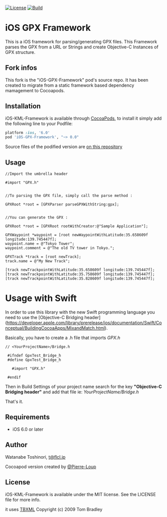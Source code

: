  
[![License](http://img.shields.io/:license-mit-blue.svg)](http://opensource.org/licenses/mit-license.php)
[![Build](https://travis-ci.org/merlos/iOS-GPX-Framework.svg)](https://travis-ci.org/merlos/iOS-GPX-Framework)

iOS GPX Framework
============================

This is a iOS framework for parsing/generating GPX files.
This Framework parses the GPX from a URL or Strings and create Objective-C Instances of GPX structure. 

Fork infos
---------------------------------
This fork is the "iOS-GPX-Framework" pod's source repo. It has been created to migrate from a static framework based dependency mamagement to Cocoapods.


Installation
---------------------------------

iOS-KML-Framework is available through [CocoaPods](http://cocoapods.org), to install
it simply add the following line to your Podfile:

```ruby
platform :ios, '6.0'
pod 'iOS-GPX-Framework', "~> 0.0"
```

 Source files of the podified version are [on this repository](https://github.com/Pierre-Loup/iOS-GPX-Framework)
 
Usage
---------------------------------

```objc
//Import the umbrella header

#import "GPX.h"


//To parsing the GPX file, simply call the parse method :

GPXRoot *root = [GPXParser parseGPXWithString:gpx];


//You can generate the GPX :

GPXRoot *root = [GPXRoot rootWithCreator:@"Sample Application"];
    
GPXWaypoint *waypoint = [root newWaypointWithLatitude:35.658609f longitude:139.745447f];
waypoint.name = @"Tokyo Tower";
waypoint.comment = @"The old TV tower in Tokyo.";
    
GPXTrack *track = [root newTrack];
track.name = @"My New Track";
    
[track newTrackpointWithLatitude:35.658609f longitude:139.745447f];
[track newTrackpointWithLatitude:35.758609f longitude:139.745447f];
[track newTrackpointWithLatitude:35.828609f longitude:139.745447f];
```

# Usage with Swift
 
In order to use this library with the new Swift programming language you need to use the [Objective-C Bridging header] (https://developer.apple.com/library/prerelease/ios/documentation/Swift/Conceptual/BuildingCocoaApps/MixandMatch.html). 

Basically, you have to create a .h file that imports *GPX.h*

```objc
// <YourProjectName>/Bridge.h
 
 #ifndef GpxTest_Bridge_h
 #define GpxTest_Bridge_h
 
   #import "GPX.h"
 
 #endif
```
Then in Build Settings of your project name search for the key **"Objective-C Bridging header"** and add that file ie: *YourProjectName/Bridge.h*
  
That's it.
 
 
## Requirements

- iOS 6.0 or later

## Author

Watanabe Toshinori, t@flcl.jp

Cocoapod version created by [@Pierre-Loup](https://github.com/Pierre-Loup/)

## License

iOS-KML-Framework is available under the MIT license. See the LICENSE file for more info.

it uses [TBXML](http://tbxml.co.uk/TBXML/TBXML_Free.html) Copyright (c) 2009 Tom Bradley
